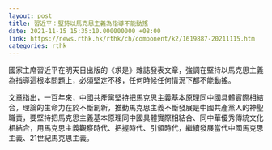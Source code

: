 ```yaml
---
layout: post
title: 習近平：堅持以馬克思主義為指導不能動搖
date: 2021-11-15 15:35:10.000000000 +08:00
link: https://news.rthk.hk/rthk/ch/component/k2/1619887-20211115.htm
categories: rthk
---
```


國家主席習近平在明天日出版的《求是》雜誌發表文章，強調在堅持以馬克思主義為指導這根本問題上，必須堅定不移，任何時候任何情況下都不能動搖。

文章指出，一百年來，中國共產黨堅持把馬克思主義基本原理同中國具體實際相結合，理論的生命力在於不斷創新，推動馬克思主義不斷發展是中國共產黨人的神聖職責，要堅持把馬克思主義基本原理同中國具體實際相結合、同中華優秀傳統文化相結合，用馬克思主義觀察時代、把握時代、引領時代，繼續發展當代中國馬克思主義、21世紀馬克思主義。
